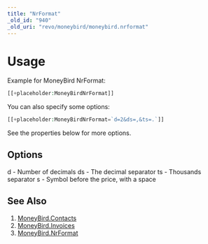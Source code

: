 ```yaml
---
title: "NrFormat"
_old_id: "940"
_old_uri: "revo/moneybird/moneybird.nrformat"
---
```


# Usage

Example for MoneyBird NrFormat:

``` php
[[+placeholder:MoneyBirdNrFormat]]
```

You can also specify some options:

``` php
[[+placeholder:MoneyBirdNrFormat=`d=2&ds=,&ts=.`]]
```

See the properties below for more options.

## Options

d - Number of decimals
ds - The decimal separator
ts - Thousands separator
s - Symbol before the price, with a space

## See Also

1. [MoneyBird.Contacts](/extras/moneybird/moneybird.contacts)
2. [MoneyBird.Invoices](/extras/moneybird/moneybird.invoices)
3. [MoneyBird.NrFormat](/extras/moneybird/moneybird.nrformat)
